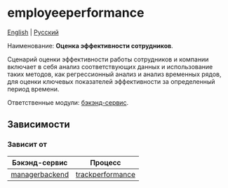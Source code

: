 # employeeperformance

[English](employeeperformance.md) | [Русский](employeeperformance.ru.md)

Наименование: **Оценка эффективности сотрудников**.

Сценарий оценки эффективности работы сотрудников и компании включает в себя анализ соответствующих данных и использование таких методов, как регрессионный анализ и анализ временных рядов, для оценки ключевых показателей эффективности за определенный период времени.

Ответственные модули: [бэкэнд-сервис](../../backend/statisticalbackend.md).

## Зависимости

### Зависит от

| Бэкэнд-сервис | Процесс |
| --- | ---- |
| [managerbackend](../../backend/managerbackend.ru.md) | [trackperformance](../manager/trackperformance.ru.md) |
